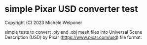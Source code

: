simple Pixar USD converter test
======

Copyright (C) 2023 Michele Welponer

simple tests to convert .ply and .obj mesh files into Universal Scene Description (USD) by Pixar (https://www.pixar.com/usd) file format.